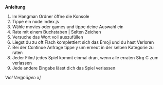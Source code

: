 **Anleitung** 

1. Im Hangman Ordner öffne die Konsole
2. Tippe ein node index.js
3. Wähle movies oder games und tippe deine Auswahl ein
4. Rate mit einem Buchstaben | Selten Zeichen
5. Versuche das Wort voll auszufüllen
6. Liegst du zu oft Flach komplettiert sich das Emoji und du hast Verloren
7. Bei der Continue Anfrage tippe y um erneut in der selben Kategorie zu raten
8. Jeder Film/ jedes Spiel kommt einmal dran, wenn alle erraten Strg C zum verlassen
9. Jede andere Eingabe lässt dich das Spiel verlassen

*Viel Vergnügen x]*

